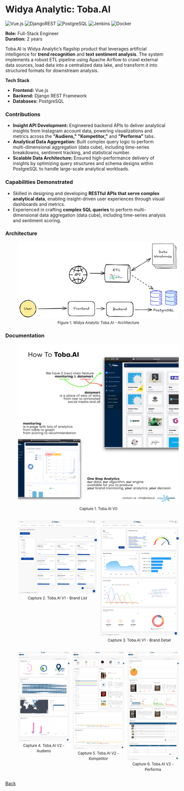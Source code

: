 # Widya Analytic: Toba.AI

![Vue.js](https://img.shields.io/badge/vuejs-%2335495e.svg?style=for-the-badge&logo=vuedotjs&logoColor=%234FC08D)
![DjangoREST](https://img.shields.io/badge/DJANGO-REST-ff1709?style=for-the-badge&logo=django&logoColor=white&color=ff1709&labelColor=gray)
![PostgreSQL](https://img.shields.io/badge/postgres-%23316192.svg?style=for-the-badge&logo=postgresql&logoColor=white)
![Jenkins](https://img.shields.io/badge/jenkins-%232C5263.svg?style=for-the-badge&logo=jenkins&logoColor=white)
![Docker](https://img.shields.io/badge/docker-%230db7ed.svg?style=for-the-badge&logo=docker&logoColor=white)

<b>Role:</b> Full-Stack Engineer<br/>
<b>Duration:</b> 2 years

Toba.AI is Widya Analytic’s flagship product that leverages artificial intelligence for <b>trend recognition</b> and <b>text sentiment analysis</b>. The system implements a robust ETL pipeline using Apache Airflow to crawl external data sources, load data into a centralized data lake, and transform it into structured formats for downstream analysis.

<b>Tech Stack</b>

- <b>Frontend:</b> Vue.js
- <b>Backend:</b> Django REST Framework
- <b>Databases:</b> PostgreSQL

### Contributions

- <b>Insight API Development:</b> Engineered backend APIs to deliver analytical insights from Instagram account data, powering visualizations and metrics across the <b>"Audiens," "Kompetitor,"</b> and <b>"Performa"</b> tabs.
- <b>Analytical Data Aggregation:</b> Built complex query logic to perform multi-dimensional aggregation (data cube), including time-series breakdowns, sentiment tracking, and statistical number.
- <b>Scalable Data Architecture:</b> Ensured high-performance delivery of insights by optimizing query structures and schema designs within PostgreSQL to handle large-scale analytical workloads.

### Capabilities Demonstrated

- Skilled in designing and developing <b>RESTful APIs that serve complex analytical data</b>, enabling insight-driven user experiences through visual dashboards and metrics.
- Experienced in crafting <b>complex SQL queries</b> to perform multi-dimensional data aggregation (data cube), including time-series analysis and sentiment scoring.

### Architecture

<figure style="width:100%">
    <a href="portfolio/images/widya_toba_ai_architecture.png"
    target="_blank"
    rel="noopener noreferrer">
        <img src="images/widya_toba_ai_architecture.png" alt="Widya Analytic: Toba.AI - Architecture">
    </a>
    <figcaption style="text-align:center"><small>Figure 1. Widya Analytic Toba.AI - Architecture</small></figcaption>
</figure>

### Documentation

<figure style="width:100%">
    <a href="portfolio/images/widya_toba_ai_v0.png"
    target="_blank"
    rel="noopener noreferrer">
        <img src="images/widya_toba_ai_v0.png" alt="Widya: Toba.AI V0 - Pitch">
    </a>
    <figcaption style="text-align:center"><small>Capture 1. Toba.AI V0</small></figcaption>
</figure>

<div style="display:flex">
  <div style="flex:50%;margin-right:10px">
    <figure style="width:100%">
        <a href="portfolio/images/widya_toba_ai_v1_brand_list.png"
        target="_blank"
        rel="noopener noreferrer">
            <img src="images/widya_toba_ai_v1_brand_list.png" alt="Widya: Toba.AI V1 - Brand List">
        </a>
        <figcaption style="text-align:center"><small>Capture 2. Toba.AI V1 - Brand List</small></figcaption>
    </figure>
  </div>
  <div style="flex:50%">
    <figure style="width:100%">
        <a href="portfolio/images/widya_toba_ai_v1_brand_detail.png"
        target="_blank"
        rel="noopener noreferrer">
            <img src="images/widya_toba_ai_v1_brand_detail.png" alt="Widya: Toba.AI V1 - Brand Detail">
        </a>
        <figcaption style="text-align:center"><small>Capture 3. Toba.AI V1 - Brand Detail</small></figcaption>
    </figure>
  </div>
</div>

<div style="display:flex">
  <div style="flex:33%;margin-right:10px">
    <figure style="width:100%">
        <a href="portfolio/images/widya_toba_ai_v2_audiens.png"
        target="_blank"
        rel="noopener noreferrer">
            <img src="images/widya_toba_ai_v2_audiens.png" alt="Widya: Toba.AI V2 - Audiens">
        </a>
        <figcaption style="text-align:center"><small>Capture 4. Toba.AI V2 - Audiens</small></figcaption>
    </figure>
  </div>
  <div style="flex:33%;margin-right:10px">
    <figure style="width:100%">
        <a href="portfolio/images/widya_toba_ai_v2_kompetitor.png"
        target="_blank"
        rel="noopener noreferrer">
            <img src="images/widya_toba_ai_v2_kompetitor.png" alt="Widya: Toba.AI V2 - Kompetitor">
        </a>
        <figcaption style="text-align:center"><small>Capture 5. Toba.AI V2 - Kompetitor</small></figcaption>
    </figure>
  </div>
  <div style="flex:33%">
    <figure style="width:100%">
        <a href="portfolio/images/widya_toba_ai_v2_performa.png"
        target="_blank"
        rel="noopener noreferrer">
            <img src="images/widya_toba_ai_v2_performa.png" alt="Widya: Toba.AI V2 - Performa">
        </a>
        <figcaption style="text-align:center"><small>Capture 6. Toba.AI V2 - Performa</small></figcaption>
    </figure>
  </div>
</div>

[Back](./)
